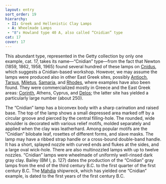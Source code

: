 ```yaml
---
layout: entry
sort_order: 19
hierarchy:
 - II: Greek and Hellenistic Clay Lamps
 - A: Wheelmade Lamps
 - "8": Howland type 40 A, also called “Cnidian” type
cat: 17
cover: 17
---
```


This abundant type, represented in the Getty collection by only one example, cat. 17, takes its name—“Cnidian” type—from the fact that Newton (1859, 1862, 1958, 1965) found several hundred of these lamps on <a href='../../map/#loc_599575'>Cnidus</a>, which suggests a Cnidian-based workshop. However, we may assume the lamps were produced also in other East Greek sites, possibly <a href='../../map/#loc_609307'>Antioch</a>, <a href='../../map/#loc_648789'>Tarsus</a>, <a href='../../map/#loc_599799'>Miletus</a>, <a href='../../map/#loc_678370'>Samaria</a>, and <a href='../../map/#loc_590031'>Rhodes</a>, where examples have also been found. They were commercialized mostly in Greece and the East Greek areas: <a href='../../map/#loc_570182'>Corinth</a>, Athens, Cyprus, and <a href='../../map/#loc_599588'>Delos</a>; the latter site has yielded a particularly large number (about 250).

The “Cnidian” lamp has a biconvex body with a sharp carination and raised base. The top of the lamp shows a small depressed area marked off by a circular groove and pierced by the central filling-hole. The rounded, wide shoulder is decorated with various relief motifs, molded separately and applied when the clay was leatherhard. Among popular motifs are the “Cnidian” bilobate leaf, rosettes of different forms, and slave masks. The lamp may have a ribbed strap handle or a cross-bound double-band handle. It has a short, splayed nozzle with curved ends and flukes at the sides, and a large oval wick-hole. There are also multinozzled lamps with up to twelve nozzles. “Cnidian” lamps were wheelmade of uniformly well-rinsed dark gray clay. Bailey (BM I, p. 127) dates the production of the “Cnidian” gray lamps from the end of the third century B.C. to the first quarter of the first century B.C. The <a href='../../map/#loc_7001742'>Mahdia</a> shipwreck, which has yielded one “Cnidian” example, is dated to the first years of the first century B.C.
